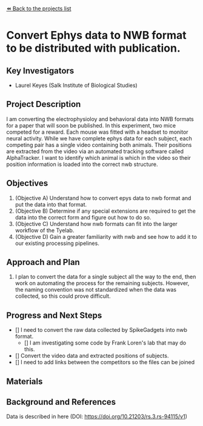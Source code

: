 [:rewind: Back to the projects list](../../README.md#ProjectsList)

<!-- For information on how to write GitHub .md files see https://guides.github.com/features/mastering-markdown/ -->

# Convert Ephys data to NWB format to be distributed with publication.

## Key Investigators

- Laurel Keyes (Salk Institute of Biological Studies)

## Project Description

I am converting the electrophysioloy and behavioral data into NWB formats for a paper that will soon be published.
In this experiment, two mice competed for a reward.  Each mouse was fitted with a headset to monitor neural activity.  While we have complete ephys data for each subject, each competing pair has a single video containing both animals.  Their positions are extracted from the video via an automated tracking software called AlphaTracker. I want to identify which animal is which in the video so their position information is loaded into the correct nwb structure.


## Objectives

<!-- Briefly describe the objectives of your project. What would you like to achive?-->

1. (Objective A) Understand how to convert epys data to nwb format and put the data into that format.
1. (Objective B) Determine if any special extensions are required to get the data into the correct form and figure out how to do so.
1. (Objective C) Understand how nwb formats can fit into the larger workflow of the Tyelab.
1. (Objective D) Gain a greater familiarity with nwb and see how to add it to our existing processing pipelines.

## Approach and Plan

1. I plan to convert the data for a single subject all the way to the end, then work on automating the process for the remaining subjects.  However, the naming convention was not standardized when the data was collected, so this could prove difficult.

<!-- 1. Describe the steps of your planned approach to reach the objectives.-->
<!-- 1. ... -->
<!-- 1. ... -->

## Progress and Next Steps

- [] I need to convert the raw data collected by SpikeGadgets into nwb format.
  - [] I am investigating some code by Frank Loren's lab that may do this.
- [] Convert the video data and extracted positions of subjects.
- [] I need to add links between the competitors so the files can be joined

<!--Populate this section as you are making progress before/during/after the hackathon-->
<!--Describe the progress you have made on the project,e.g., which objectives you have achieved and how.-->
<!--Describe the next steps you are planing to take to complete the project.-->

## Materials

<!--If available add links to the materials relevant to the project, e.g., the code generated for the project or data used-->
<!--If available add pictures and links to videos that demonstrate what has been accomplished.-->
<!--![Description of picture](Example2.jpg)-->

## Background and References

Data is described in here (DOI: https://doi.org/10.21203/rs.3.rs-94115/v1)
<!--Use this space for information that may help people better understand your project, like links to papers, source code, or data ,e.g:-->
<!-- - Source code: https://github.com/YourUser/YourRepository -->
<!-- - Documentation: https://link.to.docs -->
<!-- - Test data: https://link.to.test.data -->

